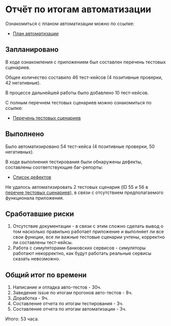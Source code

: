 # Отчёт по итогам автоматизации
Ознакомиться с планом автоматизации можно по ссылке:
* [План автоматизации](https://github.com/DinaOrlova/GraduateWork/blob/master/documentation/Plan.md)

## Запланировано
В ходе ознакомления с приложением был составлен перечень тестовых сценариев.

Общее количество составило 46 тест-кейсов (4 позитивные проверки, 42 негативные).

В процессе дальнейшей работы было добавлено 10 тест-кейсов.

С полным перечнем тестовых сценариев можно ознакомиться по ссылке:
* [Перечень тестовых сценариев](https://docs.google.com/spreadsheets/d/1Xr7xeyKW6-7SGHrOZ_2c4PtRJK5tJ-WtRXtf-ECUqaU/edit?usp=sharing)

## Выполнено
Было автоматизировано 54 тест-кейса (4 позитивные проверки, 50 негативных).

В ходе выполнения тестирования были обнаружены дефекты, составлены соответствующие баг-репорты:
* [Список дефектов](https://github.com/DinaOrlova/GraduateWork/issues)

Не удалось автоматизировать 2 тестовых сценария (ID 55 и 56 в [перечне тестовых сценариев](https://docs.google.com/spreadsheets/d/1Xr7xeyKW6-7SGHrOZ_2c4PtRJK5tJ-WtRXtf-ECUqaU/edit?usp=sharing)), в связи с отсутствием предполагаемого функционала приложения.

## Сработавшие риски
1. Отсутствие документации - в связи с этим сложно сделать вывод о том насколько правильно работает приложение и выполняет ли все свои функции, все ли важные тестовые сценарии учтены, корректно ли составлены тест-кейсы.
2. Работа с симуляторами банковских сервисов - симуляторы работают некорректно, как будут работать реальные сервисы сказать невозможно.

## Общий итог по времени
1. Написание и отладка авто-тестов - 30ч.
2. Заведение issue по итогам прогонов авто-тестов - 8ч.
3. Доработка - 9ч.
4. Составление отчета по итогам тестирования - 3ч.
5. Составление отчета по итогам автоматизации - 3ч.

Итого: 53 часа.